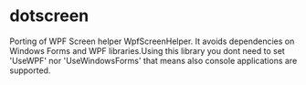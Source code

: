 # dotscreen
Porting of WPF Screen helper WpfScreenHelper. It avoids dependencies on Windows Forms and WPF libraries.Using this library you dont need to set 'UseWPF' nor 'UseWindowsForms' that means also console applications are supported.

